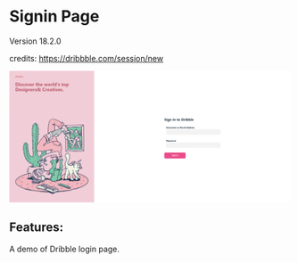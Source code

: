 # Signin Page

Version 18.2.0

credits: https://dribbble.com/session/new

![sign in page](screenshot\dribblelogin.png)

## Features:
A demo of Dribble login page. 
